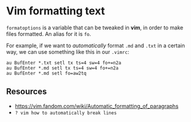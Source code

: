 # Vim formatting text

`formatoptions` is a variable that can be tweaked in **vim**, in 
order to make files formatted. An alias for it is `fo`. 

For example, if we want to _automatically_ format `.md` and `.txt` 
in a certain way, we can use something like this in our `.vimrc`:

```vimrc
au BufEnter *.txt setl tx ts=4 sw=4 fo+=n2a
au BufEnter *.md setl tx ts=4 sw=4 fo+=n2a
au BufEnter *.md setl fo=aw2tq
```


## Resources
- https://vim.fandom.com/wiki/Automatic_formatting_of_paragraphs
- `? vim how to automatically break lines`
